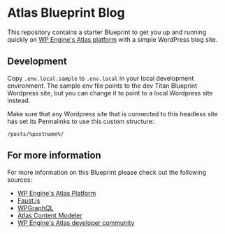 # Atlas Blueprint Blog

This repository contains a starter Blueprint to get you up and running quickly on [WP Engine's Atlas platform](https://wpengine.com/atlas/) with a simple WordPress blog site.

## Development

Copy `.env.local.sample` to `.env.local` in your local development environment. The sample env file points to the dev Titan Blueprint Wordpress site, but you can change it to point to a local Wordpress site instead.

Make sure that any Wordpress site that is connected to this headless site has set its Permalinks to use this custom structure:

    /posts/%postname%/

## For more information

For more information on this Blueprint please check out the following sources:

- [WP Engine's Atlas Platform](https://wpengine.com/atlas/)
- [Faust.js](https://faustjs.org)
- [WPGraphQL](https://www.wpgraphql.com)
- [Atlas Content Modeler](https://wordpress.org/plugins/atlas-content-modeler/)
- [WP Engine's Atlas developer community](https://developers.wpengine.com)
